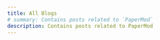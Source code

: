 ```yaml
---
title: All Blogs
# summary: Contains posts related to `PaperMod`
description: Contains posts related to PaperMod
---
```


<!-- - [We just got to 1 crore customers](/posts/1-crore-customers/) -->
